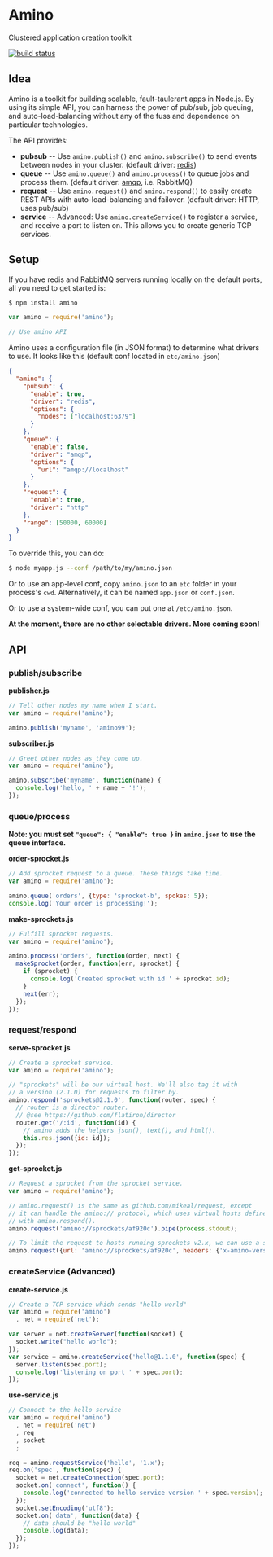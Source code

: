 Amino
=====

Clustered application creation toolkit

[![build status](https://secure.travis-ci.org/cantina/amino.png)](http://travis-ci.org/cantina/amino)

Idea
----

Amino is a toolkit for building scalable, fault-taulerant apps in Node.js.
By using its simple API, you can harness the power of pub/sub, job queuing,
and auto-load-balancing without any of the fuss and dependence on particular
technologies.

The API provides:

  - **pubsub** -- Use `amino.publish()` and `amino.subscribe()` to send events
    between nodes in your cluster. (default driver: [redis](https://github.com/mranney/node_redis))
  - **queue** -- Use `amino.queue()` and `amino.process()` to queue jobs and
    process them. (default driver: [amqp](https://github.com/postwait/node-amqp), i.e. RabbitMQ)
  - **request** -- Use `amino.request()` and `amino.respond()` to easily create REST
    APIs with auto-load-balancing and failover. (default driver: HTTP, uses pub/sub)
  - **service** -- Advanced: Use `amino.createService()` to register a service, and receive a port
    to listen on. This allows you to create generic TCP services.

Setup
-----

If you have redis and RabbitMQ servers running locally on the default ports, all
you need to get started is:

```bash
$ npm install amino
```

```javascript
var amino = require('amino');

// Use amino API
```

Amino uses a configuration file (in JSON format) to determine what drivers to use. It looks
like this (default conf located in `etc/amino.json`)

```json
{
  "amino": {
    "pubsub": {
      "enable": true,
      "driver": "redis",
      "options": {
        "nodes": ["localhost:6379"]
      }
    },
    "queue": {
      "enable": false,
      "driver": "amqp",
      "options": {
        "url": "amqp://localhost"
      }
    },
    "request": {
      "enable": true,
      "driver": "http"
    },
    "range": [50000, 60000]
  }
}
```

To override this, you can do:

```bash
$ node myapp.js --conf /path/to/my/amino.json
```

Or to use an app-level conf, copy `amino.json` to an `etc` folder in your process's
`cwd`. Alternatively, it can be named `app.json` or `conf.json`.

Or to use a system-wide conf, you can put one at `/etc/amino.json`.

__At the moment, there are no other selectable drivers. More coming soon!__

API
---

### publish/subscribe

**publisher.js**

```javascript
// Tell other nodes my name when I start.
var amino = require('amino');

amino.publish('myname', 'amino99');
```

**subscriber.js**

```javascript
// Greet other nodes as they come up.
var amino = require('amino');

amino.subscribe('myname', function(name) {
  console.log('hello, ' + name + '!');
});
```

### queue/process

__Note: you must set `"queue": { "enable": true }` in `amino.json` to use the
queue interface.__ 

**order-sprocket.js**

```javascript
// Add sprocket request to a queue. These things take time.
var amino = require('amino');

amino.queue('orders', {type: 'sprocket-b', spokes: 5});
console.log('Your order is processing!');
```

**make-sprockets.js**

```javascript
// Fulfill sprocket requests.
var amino = require('amino');

amino.process('orders', function(order, next) {
  makeSprocket(order, function(err, sprocket) {
    if (sprocket) {
      console.log('Created sprocket with id ' + sprocket.id);
    }
    next(err);
  });
});
```

### request/respond

**serve-sprocket.js**

```javascript
// Create a sprocket service.
var amino = require('amino');

// "sprockets" will be our virtual host. We'll also tag it with
// a version (2.1.0) for requests to filter by.
amino.respond('sprockets@2.1.0', function(router, spec) {
  // router is a director router.
  // @see https://github.com/flatiron/director
  router.get('/:id', function(id) {
    // amino adds the helpers json(), text(), and html().
    this.res.json({id: id});
  });
});
```

**get-sprocket.js**

```javascript
// Request a sprocket from the sprocket service.
var amino = require('amino');

// amino.request() is the same as github.com/mikeal/request, except
// it can handle the amino:// protocol, which uses virtual hosts defined
// with amino.respond().
amino.request('amino://sprockets/af920c').pipe(process.stdout);

// To limit the request to hosts running sprockets v2.x, we can use a special header:
amino.request({url: 'amino://sprockets/af920c', headers: {'x-amino-version': '2.x'}}).pipe(process.stdout);
```

### createService (Advanced)

**create-service.js**

```javascript
// Create a TCP service which sends "hello world"
var amino = require('amino')
  , net = require('net');

var server = net.createServer(function(socket) {
  socket.write("hello world");
});
var service = amino.createService('hello@1.1.0', function(spec) {
  server.listen(spec.port);
  console.log('listening on port ' + spec.port);
});
```

**use-service.js**

```javascript
// Connect to the hello service
var amino = require('amino')
  , net = require('net')
  , req
  , socket
  ;

req = amino.requestService('hello', '1.x');
req.on('spec', function(spec) {
  socket = net.createConnection(spec.port);
  socket.on('connect', function() {
    console.log('connected to hello service version ' + spec.version);
  });
  socket.setEncoding('utf8');
  socket.on('data', function(data) {
    // data should be "hello world"
    console.log(data);
  });
});
```
